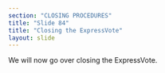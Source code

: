 ```yaml
---
section: "CLOSING PROCEDURES"
title: "Slide 84"
title: "Closing the ExpressVote"
layout: slide
---
```


We will now go over closing the ExpressVote.
